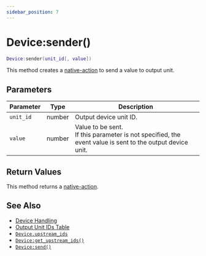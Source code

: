 ```yaml
---
sidebar_position: 7
---
```


# Device:sender()
```lua
Device:sender(unit_id[, value])
```
This method creates a [native-action](/guide/event-action-mapping#action) to send a value to output unit.


## Parameters
|Parameter|Type|Description|
|-|-|-|
|`unit_id`|number|Output device unit ID.
|`value`|number|Value to be sent.<br/>If this parameter is not specified, the event value is sent to the output device unit.

## Return Values
This method returns a [native-action](/guide/event-action-mapping#action).

## See Also
- [Device Handling](/guide/device)
- [Output Unit IDs Table](/guide/device/#output-unit-ids-table)
- [`Device.upstream_ids`](/libs/mapper/Device/Device_upstream_ids)
- [`Device:get_upstream_ids()`](/libs/mapper/Device/Device-get_upstream_ids)
- [`Device:send()`](/libs/mapper/Device/Device-send)
